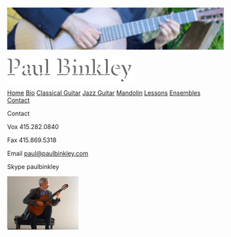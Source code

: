 ![](Contact_files/header.jpg)

![Paul Binkley](Contact_files/shapeimage_1.png)

[Home](Home.html "Home.html") [Bio](Biography.html "Biography.html") [Classical Guitar](Classical_Guitar.html "Classical_Guitar.html") [Jazz Guitar](Jazz_Guitar.html "Jazz_Guitar.html") [Mandolin](Mandolin.html "Mandolin.html") [Lessons](Lessons.html "Lessons.html") [Ensembles](Ensembles.html "Ensembles.html") [Contact](Contact.html "")

Contact

Vox 415.282.0840

Fax 415.869.5318

Email [paul@paulbinkley.com](mailto:paul@paulbinkley.com "mailto:paul@paulbinkley.com")

Skype paulbinkley

![](Contact_files/DSC03928.jpg)

